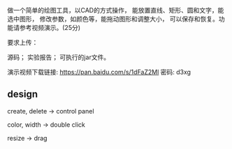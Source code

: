 做一个简单的绘图工具，以CAD的方式操作，
能放置直线、矩形、圆和文字，能选中图形，
修改参数，如颜色等，能拖动图形和调整大小，
可以保存和恢复。功能请参考视频演示。(25分)

要求上传：

源码；
实验报告；
可执行的jar文件。

演示视频下载链接: https://pan.baidu.com/s/1dFaZ2Ml 密码: d3xg


## design

create, delete -> control panel

color, width -> double click

resize -> drag
